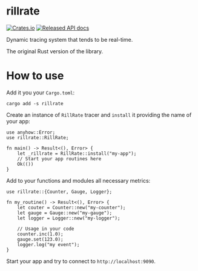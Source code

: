 # rillrate

[![Crates.io][crates-badge]][crates-url]
[![Released API docs][docs-badge]][docs-url]

[crates-badge]: https://img.shields.io/crates/v/rillrate.svg
[crates-url]: https://crates.io/crates/rillrate
[docs-badge]: https://docs.rs/rillrate/badge.svg
[docs-url]: https://docs.rs/rillrate

Dynamic tracing system that tends to be real-time.

The original Rust version of the library.

# How to use

Add it you your `Cargo.toml`:

```
cargo add -s rillrate
```

Create an instance of `RillRate` tracer and `install` it providing
the name of your app:

```
use anyhow::Error;
use rillrate::RillRate;

fn main() -> Result<(), Error> {
    let _rillrate = RillRate::install("my-app");
    // Start your app routines here
    Ok(())
}
```

Add to your functions and modules all necessary metrics:

```
use rillrate::{Counter, Gauge, Logger};

fn my_routine() -> Result<(), Error> {
    let couter = Counter::new("my-counter");
    let gauge = Gauge::new("my-gauge");
    let logger = Logger::new("my-logger");

    // Usage in your code
    counter.inc(1.0);
    gauge.set(123.0);
    logger.log("my event");
}
```

Start your app and try to connect to `http://localhost:9090`.

